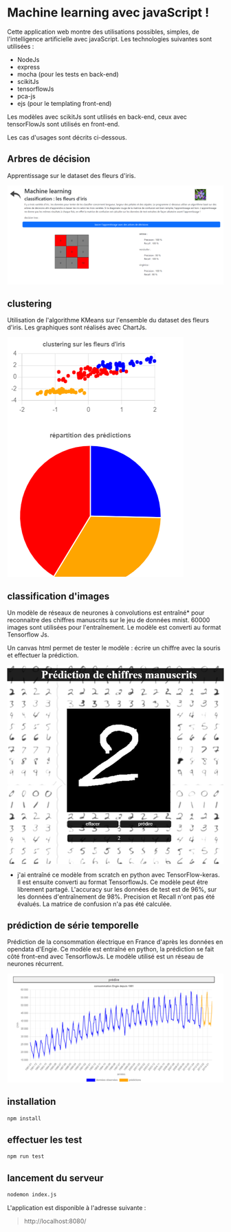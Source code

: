 # Machine learning avec javaScript ! 

Cette application web montre des utilisations possibles, simples, de l'intelligence artificielle avec javaScript. Les technologies suivantes sont utilisées :   

- NodeJs  
- express  
- mocha (pour les tests en back-end)  
- scikitJs  
- tensorflowJs  
- pca-js  
- ejs (pour le templating front-end)

Les modèles avec scikitJs sont utilisés en back-end, ceux avec tensorFlowJs sont utilisés en front-end.  

Les cas d'usages sont décrits ci-dessous.  


## Arbres de décision

Apprentissage sur le dataset des fleurs d'iris. 

![tree](./public/images/treePage.png)

## clustering  

Utilisation de l'algorithme KMeans sur l'ensemble du dataset des fleurs d'iris. Les graphiques sont réalisés avec ChartJs.

![cluster](./public/images/clusterPage.png)

## classification d'images  

Un modèle de réseaux de neurones à convolutions est entraîné* pour reconnaitre des chiffres manuscrits sur
le jeu de données mnist. 60000 images sont utilisées pour l'entraînement. Le modèle est converti au format Tensorflow Js.   

Un canvas html permet de tester le modèle : écrire un chiffre avec la souris et effectuer la prédiction.   

![digit](./public/images/digits.png)

* j'ai entraîné ce modèle from scratch en python avec TensorFlow-keras. Il est ensuite converti au format TensorflowJs. Ce modèle peut être librement partagé. L'accuracy sur les données de test est de 96%, sur les données d'entraînement de 98%. Precision et Recall n'ont pas été évalués. La matrice de confusion n'a pas été calculée.  


## prédiction de série temporelle

Prédiction de la consommation électrique en France d'après les données en opendata d'Engie. Ce modèle est entraîné en python, la prédiction se fait côté front-end avec TensorflowJs. Le modèle utilisé est un réseau de neurones récurrent.

![digit](./public/images/engieGraph.png)



## installation  

``` bash
npm install
```

## effectuer les test  

```bash
npm run test
```  

## lancement du serveur  

```bash
nodemon index.js
```
L'application est disponible à l'adresse suivante :

> http://localhost:8080/


